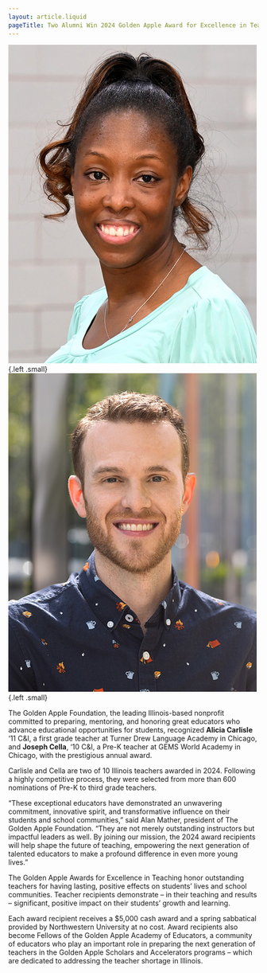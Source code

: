```yaml
---
layout: article.liquid
pageTitle: Two Alumni Win 2024 Golden Apple Award for Excellence in Teaching & Leadership
---
```

<ilw-content width="page">

![Alicia Carlisle](/img/alumni/carlisle.jpg){.left .small} ![Joseph Cella](/img/alumni/cella.jpg){.left .small}

The Golden Apple Foundation, the leading Illinois-based nonprofit committed to preparing, mentoring, and honoring great educators who advance educational opportunities for students, recognized **Alicia Carlisle** ‘11 C&I, a first grade teacher at Turner Drew Language Academy in Chicago, and **Joseph Cella**, ‘10 C&I, a Pre-K teacher at GEMS World Academy in Chicago, with the prestigious annual award.

Carlisle and Cella are two of 10 Illinois teachers awarded in 2024. Following a highly competitive process, they were selected from more than 600 nominations of Pre-K to third grade teachers.

“These exceptional educators have demonstrated an unwavering commitment, innovative spirit, and transformative influence on their students and school communities,” said Alan Mather, president of The Golden Apple Foundation. “They are not merely outstanding instructors but impactful leaders as well. By joining our mission, the 2024 award recipients will help shape the future of teaching, empowering the next generation of talented educators to make a profound difference in even more young lives.”

The Golden Apple Awards for Excellence in Teaching honor outstanding teachers for having lasting, positive effects on students’ lives and school communities. Teacher recipients demonstrate – in their teaching and results – significant, positive impact on their students’ growth and learning.

Each award recipient receives a $5,000 cash award and a spring sabbatical provided by Northwestern University at no cost. Award recipients also become Fellows of the Golden Apple Academy of Educators, a community of educators who play an important role in preparing the next generation of teachers in the Golden Apple Scholars and Accelerators programs – which are dedicated to addressing the teacher shortage in Illinois.

</ilw-content>